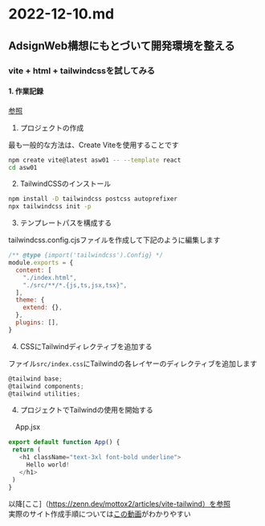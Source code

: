 # 2022-12-10.md

## AdsignWeb構想にもとづいて開発環境を整える

### vite + html + tailwindcssを試してみる


#### 1. 作業記録

[参照](https://tailwindcss.com/docs/guides/vite)

1. プロジェクトの作成

最も一般的な方法は、Create Viteを使用することです

```bash
npm create vite@latest asw01 -- --template react
cd asw01
```

2. TailwindCSSのインストール

```bash
npm install -D tailwindcss postcss autoprefixer
npx tailwindcss init -p
```
3. テンプレートパスを構成する

tailwindcss.config.cjsファイルを作成して下記のように編集します  

```javascript tailwindcss.config.cjs
/** @type {import('tailwindcss').Config} */
module.exports = {
  content: [
    "./index.html",
    "./src/**/*.{js,ts,jsx,tsx}",
  ],
  theme: {
    extend: {},
  },
  plugins: [],
}
```

4. CSSにTailwindディレクティブを追加する

ファイル`src/index.css`にTailwindの各レイヤーのディレクティブを追加します

```javascript
@tailwind base;
@tailwind components;
@tailwind utilities;
```

4. プロジェクトでTailwindの使用を開始する

　App.jsx
 
 ```javascript
 export default function App() {
  return (
    <h1 className="text-3xl font-bold underline">
      Hello world!
    </h1>
  )
}
 ```




以降[ここ]（https://zenn.dev/mottox2/articles/vite-tailwind）を参照  
実際のサイト作成手順については[この動画](https://youtu.be/82cN8zwDhbY?t=74)がわかりやすい  



